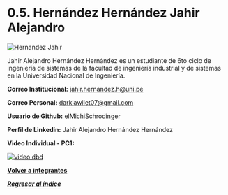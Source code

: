 # 0.5. Hernández Hernández Jahir Alejandro
![Hernandez Jahir](https://github.com/user-attachments/assets/f1a97395-ffa3-41b0-8134-bc6f655dfdcf)

Jahir Alejandro Hernández Hernández es un estudiante de 6to ciclo de ingeniería de sistemas de la facultad de ingeniería industrial y de sistemas en la Universidad Nacional de Ingeniería.

**Correo Institucional:** jahir.hernandez.h@uni.pe

**Correo Personal:** darklawliet07@gmail.com

**Usuario de Github:** elMichiSchrodinger

**Perfil de Linkedin:** Jahir Alejandro Hernández Hernández

**Video Individual - PC1:**

[![video dbd](https://github.com/user-attachments/assets/7418cf5e-5636-41da-9e7a-7c4d0cabda1e)](https://youtu.be/2ef1dC0qTj8?si=w5aybse2JZkJb8qk)


**[Volver a integrantes](../../0/0.md)**

***[Regresar al índice](../../README.md)***